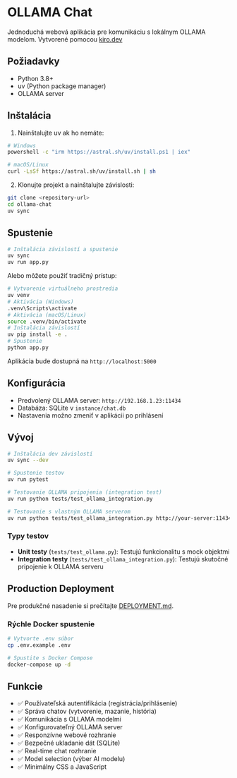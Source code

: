 # OLLAMA Chat

Jednoduchá webová aplikácia pre komunikáciu s lokálnym OLLAMA modelom.
Vytvorené pomocou [kiro.dev](https://kiro.dev)

## Požiadavky

- Python 3.8+
- uv (Python package manager)
- OLLAMA server

## Inštalácia

1. Nainštalujte uv ak ho nemáte:
```bash
# Windows
powershell -c "irm https://astral.sh/uv/install.ps1 | iex"

# macOS/Linux
curl -LsSf https://astral.sh/uv/install.sh | sh
```

2. Klonujte projekt a nainštalujte závislosti:
```bash
git clone <repository-url>
cd ollama-chat
uv sync
```

## Spustenie

```bash
# Inštalácia závislostí a spustenie
uv sync
uv run app.py
```

Alebo môžete použiť tradičný prístup:
```bash
# Vytvorenie virtuálneho prostredia
uv venv
# Aktivácia (Windows)
.venv\Scripts\activate
# Aktivácia (macOS/Linux)  
source .venv/bin/activate
# Inštalácia závislostí
uv pip install -e .
# Spustenie
python app.py
```

Aplikácia bude dostupná na `http://localhost:5000`

## Konfigurácia

- Predvolený OLLAMA server: `http://192.168.1.23:11434`
- Databáza: SQLite v `instance/chat.db`
- Nastavenia možno zmeniť v aplikácii po prihlásení

## Vývoj

```bash
# Inštalácia dev závislostí
uv sync --dev

# Spustenie testov
uv run pytest

# Testovanie OLLAMA pripojenia (integration test)
uv run python tests/test_ollama_integration.py

# Testovanie s vlastným OLLAMA serverom
uv run python tests/test_ollama_integration.py http://your-server:11434
```

### Typy testov

- **Unit testy** (`tests/test_ollama.py`): Testujú funkcionalitu s mock objektmi
- **Integration testy** (`tests/test_ollama_integration.py`): Testujú skutočné pripojenie k OLLAMA serveru

## Production Deployment

Pre produkčné nasadenie si prečítajte [DEPLOYMENT.md](DEPLOYMENT.md).

### Rýchle Docker spustenie

```bash
# Vytvorte .env súbor
cp .env.example .env

# Spustite s Docker Compose
docker-compose up -d
```

## Funkcie

- ✅ Používateľská autentifikácia (registrácia/prihlásenie)
- ✅ Správa chatov (vytvorenie, mazanie, história)
- ✅ Komunikácia s OLLAMA modelmi
- ✅ Konfigurovateľný OLLAMA server
- ✅ Responzívne webové rozhranie
- ✅ Bezpečné ukladanie dát (SQLite)
- ✅ Real-time chat rozhranie
- ✅ Model selection (výber AI modelu)
- ✅ Minimálny CSS a JavaScript